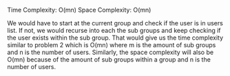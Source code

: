 Time Complexity: O(mn)
Space Complexity: O(mn)

We would have to start at the current group and check if the user is in users list. If not, we would recurse into each the sub groups and keep checking if the user exists within the sub group. That would give us the time complexity similar to problem 2 which is O(mn) where m is the amount of sub groups and n is the number of users. Similarly, the space complexity will also be O(mn) because of the amount of sub groups within a group and n is the number of users.

